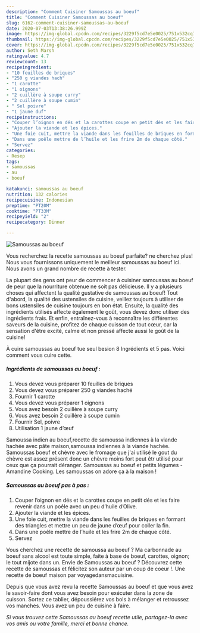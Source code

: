 ```yaml
---
description: "Comment Cuisiner Samoussas au boeuf"
title: "Comment Cuisiner Samoussas au boeuf"
slug: 6162-comment-cuisiner-samoussas-au-boeuf
date: 2020-07-03T13:38:26.999Z
image: https://img-global.cpcdn.com/recipes/3229f5cd7e5e0025/751x532cq70/samoussas-au-boeuf-photo-principale-de-la-recette.jpg
thumbnail: https://img-global.cpcdn.com/recipes/3229f5cd7e5e0025/751x532cq70/samoussas-au-boeuf-photo-principale-de-la-recette.jpg
cover: https://img-global.cpcdn.com/recipes/3229f5cd7e5e0025/751x532cq70/samoussas-au-boeuf-photo-principale-de-la-recette.jpg
author: Seth Marsh
ratingvalue: 4.7
reviewcount: 13
recipeingredient:
- "10 feuilles de briques"
- "250 g viandes hach"
- "1 carotte"
- "1 oignons"
- "2 cuillère à soupe curry"
- "2 cuillère à soupe cumin"
- " Sel poivre"
- "1 jaune duf"
recipeinstructions:
- "Couper l’oignon en dés et la carottes coupe en petit dés et les faire revenir dans un poêle avec un peu d’huile d’Olive."
- "Ajouter la viande et les épices."
- "Une foie cuit, mettre la viande dans les feuilles de briques en formant des triangles et mettre un peu de jaune d’œuf pour coller la fin."
- "Dans une poêle mettre de l’huile et les frire 2m de chaque côté."
- "Servez"
categories:
- Resep
tags:
- samoussas
- au
- boeuf

katakunci: samoussas au boeuf 
nutrition: 132 calories
recipecuisine: Indonesian
preptime: "PT20M"
cooktime: "PT33M"
recipeyield: "2"
recipecategory: Dinner

---
```



![Samoussas au boeuf](https://img-global.cpcdn.com/recipes/3229f5cd7e5e0025/751x532cq70/samoussas-au-boeuf-photo-principale-de-la-recette.jpg)

Vous recherchez la recette samoussas au boeuf parfaite? ne cherchez plus! Nous vous fournissons uniquement le meilleur samoussas au boeuf ici. Nous avons un grand nombre de recette à tester.

La plupart des gens ont peur de commencer à cuisiner samoussas au boeuf de peur que la nourriture obtenue ne soit pas délicieuse. Il y a plusieurs choses qui affectent la qualité gustative de samoussas au boeuf! Tout d'abord, la qualité des ustensiles de cuisine, veillez toujours à utiliser de bons ustensiles de cuisine toujours en bon état. Ensuite, la qualité des ingrédients utilisés affecte également le goût, vous devez donc utiliser des ingrédients frais. Et enfin, entraînez-vous à reconnaître les différentes saveurs de la cuisine, profitez de chaque cuisson de tout cœur, car la sensation d'être excité, calme et non pressé affecte aussi le goût de la cuisine!

<!--inarticleads1-->

À cuire samoussas au boeuf tue seul besion 8 Ingrédients et 5 pas. Voici comment vous cuire cette.

##### Ingrédients de samoussas au boeuf :

1. Vous devez vous préparer 10 feuilles de briques
1. Vous devez vous préparer 250 g viandes haché
1. Fournir 1 carotte
1. Vous devez vous préparer 1 oignons
1. Vous avez besoin 2 cuillère à soupe curry
1. Vous avez besoin 2 cuillère à soupe cumin
1. Fournir  Sel, poivre
1. Utilisation 1 jaune d’œuf


Samoussa indien au boeuf,recette de samoussa indiennes à la viande hachée avec pâte maison,samoussa indiennes à la viande hachée. Samoussas boeuf et chèvre avec le fromage que j&#39;ai utilisé le gout du chèvre est assez présent donc un chèvre moins fort peut êtr utilisé pour ceux que ça pourrait déranger. Samoussas au boeuf et petits légumes - Amandine Cooking. Les samoussas on adore ça à la maison ! 

<!--inarticleads2-->

##### Samoussas au boeuf pas à pas :

1. Couper l’oignon en dés et la carottes coupe en petit dés et les faire revenir dans un poêle avec un peu d’huile d’Olive.
1. Ajouter la viande et les épices.
1. Une foie cuit, mettre la viande dans les feuilles de briques en formant des triangles et mettre un peu de jaune d’œuf pour coller la fin.
1. Dans une poêle mettre de l’huile et les frire 2m de chaque côté.
1. Servez


Vous cherchez une recette de samoussa au boeuf ? Ma carbonnade au boeuf sans alcool est toute simple, faite à base de boeuf, carottes, oignon; le tout mijote dans un. Envie de Samoussas au boeuf ? Découvrez cette recette de samoussas et félicitez son auteur par un coup de coeur !. Une recette de boeuf maison par voyagedansmacuisine. 

<!--inarticleads1-->

<p>
Depuis que vous avez revu la recette Samoussas au boeuf et que vous avez le savoir-faire dont vous avez besoin pour exécuter dans la zone de cuisson. Sortez ce tablier, dépoussiérez vos bols à mélanger et retroussez vos manches. Vous avez un peu de cuisine à faire.
</p>

<p>
<i>Si vous trouvez cette Samoussas au boeuf recette utile, partagez-la avec vos amis ou votre famille, merci et bonne chance.</i>
</p>
